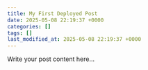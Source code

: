```yaml
---
title: My First Deployed Post
date: 2025-05-08 22:19:37 +0000
categories: []
tags: []
last_modified_at: 2025-05-08 22:19:37 +0000
---
```


Write your post content here...
